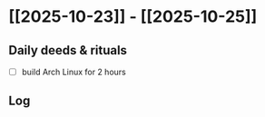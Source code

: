 # [[2025-10-23]] -  [[2025-10-25]]

## Daily deeds & rituals


- [ ] build Arch Linux for 2 hours

## Log